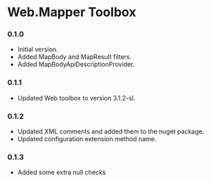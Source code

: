 # Web.Mapper Toolbox

### 0.1.0

- Initial version.
- Added MapBody and MapResult filters.
- Added MapBodyApiDescriptionProvider.

### 0.1.1

- Updated Web toolbox to version 3.1.2-sl.

### 0.1.2

- Updated XML comments and added them to the nuget package.
- Updated configuration extension method name.

### 0.1.3

- Added some extra null checks